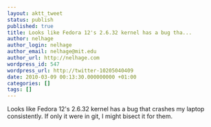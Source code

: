 ```yaml
---
layout: aktt_tweet
status: publish
published: true
title: Looks like Fedora 12's 2.6.32 kernel has a bug tha...
author: nelhage
author_login: nelhage
author_email: nelhage@mit.edu
author_url: http://nelhage.com
wordpress_id: 547
wordpress_url: http://twitter-10205040409
date: 2010-03-09 00:13:30.000000000 +01:00
categories: []
tags: []
---
```

Looks like Fedora 12's 2.6.32 kernel has a bug that crashes my laptop
consistently. If only it were in git, I might bisect it for them.
